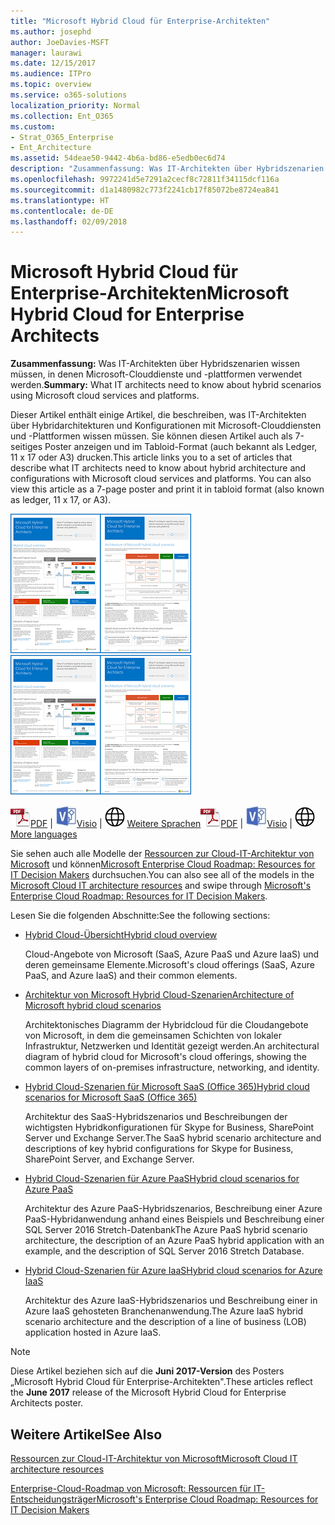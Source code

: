 ```yaml
---
title: "Microsoft Hybrid Cloud für Enterprise-Architekten"
ms.author: josephd
author: JoeDavies-MSFT
manager: laurawi
ms.date: 12/15/2017
ms.audience: ITPro
ms.topic: overview
ms.service: o365-solutions
localization_priority: Normal
ms.collection: Ent_O365
ms.custom:
- Strat_O365_Enterprise
- Ent_Architecture
ms.assetid: 54deae50-9442-4b6a-bd86-e5edb0ec6d74
description: "Zusammenfassung: Was IT-Architekten über Hybridszenarien wissen müssen, in denen Microsoft-Clouddienste und -plattformen verwendet werden."
ms.openlocfilehash: 9972241d5e7291a2cecf8c72811f34115dcf116a
ms.sourcegitcommit: d1a1480982c773f2241cb17f85072be8724ea841
ms.translationtype: HT
ms.contentlocale: de-DE
ms.lasthandoff: 02/09/2018
---
```

# <a name="microsoft-hybrid-cloud-for-enterprise-architects"></a><span data-ttu-id="435f4-103">Microsoft Hybrid Cloud für Enterprise-Architekten</span><span class="sxs-lookup"><span data-stu-id="435f4-103">Microsoft Hybrid Cloud for Enterprise Architects</span></span>

 <span data-ttu-id="435f4-104">**Zusammenfassung:** Was IT-Architekten über Hybridszenarien wissen müssen, in denen Microsoft-Clouddienste und -plattformen verwendet werden.</span><span class="sxs-lookup"><span data-stu-id="435f4-104">**Summary:** What IT architects need to know about hybrid scenarios using Microsoft cloud services and platforms.</span></span>
  
<span data-ttu-id="435f4-p101">Dieser Artikel enthält einige Artikel, die beschreiben, was IT-Architekten über Hybridarchitekturen und Konfigurationen mit Microsoft-Clouddiensten und -Plattformen wissen müssen. Sie können diesen Artikel auch als 7-seitiges Poster anzeigen und im Tabloid-Format (auch bekannt als Ledger, 11 x 17 oder A3) drucken.</span><span class="sxs-lookup"><span data-stu-id="435f4-p101">This article links you to a set of articles that describe what IT architects need to know about hybrid architecture and configurations with Microsoft cloud services and platforms. You can also view this article as a 7-page poster and print it in tabloid format (also known as ledger, 11 x 17, or A3).</span></span>
  
<span data-ttu-id="435f4-107">[![Miniaturbild für das Microsoft-Cloud-Hybridmodell](images/Hybrid_Poster/Hybrid_Cloud_Thumbnail.png)](https://www.microsoft.com/download/details.aspx?id=54424
)</span><span class="sxs-lookup"><span data-stu-id="435f4-107">[![Thumb image for the Microsoft hybrid cloud model](images/Hybrid_Poster/Hybrid_Cloud_Thumbnail.png)](https://www.microsoft.com/download/details.aspx?id=54424
)</span></span>
  
<span data-ttu-id="435f4-108">![PDF-Datei](images/Common_Images/PDFIcon.png)[PDF](https://go.microsoft.com/fwlink/p/?linkid=842082) | ![Visio-Datei](images/Common_Images/VisioIcon.png)[Visio](https://go.microsoft.com/fwlink/p/?linkid=842083) | ![Seite mit Versionen in zusätzlichen Sprachen anzeigen](images/Common_Images/GlobeIcon.png)
[Weitere Sprachen](https://www.microsoft.com/download/details.aspx?id=54424)</span><span class="sxs-lookup"><span data-stu-id="435f4-108">![PDF file](images/Common_Images/PDFIcon.png)[PDF](https://go.microsoft.com/fwlink/p/?linkid=842082) | ![Visio file](images/Common_Images/VisioIcon.png)[Visio](https://go.microsoft.com/fwlink/p/?linkid=842083) | ![See a page with versions in additional languages](images/Common_Images/GlobeIcon.png)
[More languages](https://www.microsoft.com/download/details.aspx?id=54424)</span></span>
  
<span data-ttu-id="435f4-109">Sie sehen auch alle Modelle der [Ressourcen zur Cloud-IT-Architektur von Microsoft](microsoft-cloud-it-architecture-resources.md) und können[Microsoft Enterprise Cloud Roadmap: Resources for IT Decision Makers](https://aka.ms/cloudarchitecture) durchsuchen.</span><span class="sxs-lookup"><span data-stu-id="435f4-109">You can also see all of the models in the [Microsoft Cloud IT architecture resources](microsoft-cloud-it-architecture-resources.md) and swipe through [Microsoft's Enterprise Cloud Roadmap: Resources for IT Decision Makers](https://aka.ms/cloudarchitecture).</span></span>
  
<span data-ttu-id="435f4-110">Lesen Sie die folgenden Abschnitte:</span><span class="sxs-lookup"><span data-stu-id="435f4-110">See the following sections:</span></span>
  
- [<span data-ttu-id="435f4-111">Hybrid Cloud-Übersicht</span><span class="sxs-lookup"><span data-stu-id="435f4-111">Hybrid cloud overview</span></span>](hybrid-cloud-overview.md)
    
    <span data-ttu-id="435f4-112">Cloud-Angebote von Microsoft (SaaS, Azure PaaS und Azure IaaS) und deren gemeinsame Elemente.</span><span class="sxs-lookup"><span data-stu-id="435f4-112">Microsoft's cloud offerings (SaaS, Azure PaaS, and Azure IaaS) and their common elements.</span></span>
    
- [<span data-ttu-id="435f4-113">Architektur von Microsoft Hybrid Cloud-Szenarien</span><span class="sxs-lookup"><span data-stu-id="435f4-113">Architecture of Microsoft hybrid cloud scenarios</span></span>](architecture-of-microsoft-hybrid-cloud-scenarios.md)
    
    <span data-ttu-id="435f4-114">Architektonisches Diagramm der Hybridcloud für die Cloudangebote von Microsoft, in dem die gemeinsamen Schichten von lokaler Infrastruktur, Netzwerken und Identität gezeigt werden.</span><span class="sxs-lookup"><span data-stu-id="435f4-114">An architectural diagram of hybrid cloud for Microsoft's cloud offerings, showing the common layers of on-premises infrastructure, networking, and identity.</span></span>
    
- [<span data-ttu-id="435f4-115">Hybrid Cloud-Szenarien für Microsoft SaaS (Office 365)</span><span class="sxs-lookup"><span data-stu-id="435f4-115">Hybrid cloud scenarios for Microsoft SaaS (Office 365)</span></span>](hybrid-cloud-scenarios-for-microsoft-saas-office-365.md)
    
    <span data-ttu-id="435f4-116">Architektur des SaaS-Hybridszenarios und Beschreibungen der wichtigsten Hybridkonfigurationen für Skype for Business, SharePoint Server und Exchange Server.</span><span class="sxs-lookup"><span data-stu-id="435f4-116">The SaaS hybrid scenario architecture and descriptions of key hybrid configurations for Skype for Business, SharePoint Server, and Exchange Server.</span></span>
    
- [<span data-ttu-id="435f4-117">Hybrid Cloud-Szenarien für Azure PaaS</span><span class="sxs-lookup"><span data-stu-id="435f4-117">Hybrid cloud scenarios for Azure PaaS</span></span>](hybrid-cloud-scenarios-for-azure-paas.md)
    
    <span data-ttu-id="435f4-118">Architektur des Azure PaaS-Hybridszenarios, Beschreibung einer Azure PaaS-Hybridanwendung anhand eines Beispiels und Beschreibung einer SQL Server 2016 Stretch-Datenbank</span><span class="sxs-lookup"><span data-stu-id="435f4-118">The Azure PaaS hybrid scenario architecture, the description of an Azure PaaS hybrid application with an example, and the description of SQL Server 2016 Stretch Database.</span></span>
    
- [<span data-ttu-id="435f4-119">Hybrid Cloud-Szenarien für Azure IaaS</span><span class="sxs-lookup"><span data-stu-id="435f4-119">Hybrid cloud scenarios for Azure IaaS</span></span>](hybrid-cloud-scenarios-for-azure-iaas.md)
    
    <span data-ttu-id="435f4-120">Architektur des Azure IaaS-Hybridszenarios und Beschreibung einer in Azure IaaS gehosteten Branchenanwendung.</span><span class="sxs-lookup"><span data-stu-id="435f4-120">The Azure IaaS hybrid scenario architecture and the description of a line of business (LOB) application hosted in Azure IaaS.</span></span>
    
> [!NOTE]
> <span data-ttu-id="435f4-121">Diese Artikel beziehen sich auf die **Juni 2017-Version** des Posters „Microsoft Hybrid Cloud für Enterprise-Architekten".</span><span class="sxs-lookup"><span data-stu-id="435f4-121">These articles reflect the **June 2017** release of the Microsoft Hybrid Cloud for Enterprise Architects poster.</span></span>
  
## <a name="see-also"></a><span data-ttu-id="435f4-122">Weitere Artikel</span><span class="sxs-lookup"><span data-stu-id="435f4-122">See Also</span></span>

[<span data-ttu-id="435f4-123">Ressourcen zur Cloud-IT-Architektur von Microsoft</span><span class="sxs-lookup"><span data-stu-id="435f4-123">Microsoft Cloud IT architecture resources</span></span>](microsoft-cloud-it-architecture-resources.md)

[<span data-ttu-id="435f4-124">Enterprise-Cloud-Roadmap von Microsoft: Ressourcen für IT-Entscheidungsträger</span><span class="sxs-lookup"><span data-stu-id="435f4-124">Microsoft's Enterprise Cloud Roadmap: Resources for IT Decision Makers</span></span>](https://sway.com/FJ2xsyWtkJc2taRD)



